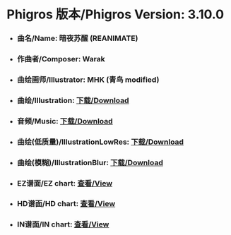 
# Phigros 版本/Phigros Version:  3.10.0

- ### __曲名/Name:  暗夜苏醒 (REANIMATE)__

- ### __作曲者/Composer:  Warak__

- ### __曲绘画师/Illustrator:  MHK (青鸟 modified)__

- ### __曲绘/Illustration:  [下载/Download](https://github.com/Po6647A/WebAssests/releases/download/3.10.0/947.png)__

- ### __音频/Music:  [下载/Download](https://github.com/Po6647A/WebAssests/releases/download/3.10.0/1792.ogg)__

- ### __曲绘(低质量)/IllustrationLowRes:  [下载/Download](https://github.com/Po6647A/WebAssests/releases/download/3.10.0/1439.png)__

- ### __曲绘(模糊)/IllustrationBlur:  [下载/Download](https://github.com/Po6647A/WebAssests/releases/download/3.10.0/0)__


- ### __EZ谱面/EZ chart:  [查看/View](./EZ.json/index.html)__

- ### __HD谱面/HD chart:  [查看/View](./HD.json/index.html)__

- ### __IN谱面/IN chart:  [查看/View](./IN.json/index.html)__
